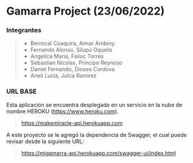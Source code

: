 # Gamarra Project (23/06/2022)

### Integrantes 
> - Berrocal Coaquira, Aimar Andony
> - Fernando Alonso, Silupú Oquelis
> - Angelica Maria, Failoc Torres
> - Sebastian Nicolas, Principe Reynoso
> - Daniel Fernando, Dioses Cordova
> - Aneli Lucia, Julca Ramirez

### URL BASE

Esta aplicación se encuentra desplegado en un servicio en la nube de nombre HEROKU (https://www.heroku.com).
 
> https://makemiracle-api.herokuapp.com

A este proyecto se le agregó la dependencia de Swagger, el cual puede revisar desde la siguiente URL:

> https://migamarra-api.herokuapp.com/swagger-ui/index.html